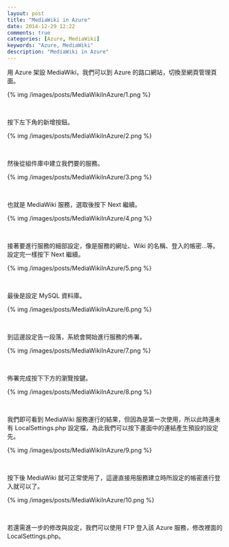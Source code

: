 ```yaml
---
layout: post
title: "MediaWiki in Azure"
date: 2014-12-29 12:22
comments: true
categories: [Azure, MediaWiki]
keywords: "Azure, MediaWiki"
description: "MediaWiki in Azure"
---
```


用 Azure 架設 MediaWiki，我們可以到 Azure 的路口網站，切換至網頁管理頁面。  

<!-- More -->

{% img /images/posts/MediaWikiInAzure/1.png %}

<br/>


按下左下角的新增按鈕。  

{% img /images/posts/MediaWikiInAzure/2.png %}

<br/>


然後從組件庫中建立我們要的服務。  

{% img /images/posts/MediaWikiInAzure/3.png %}

<br/>


也就是 MediaWiki 服務，選取後按下 Next 繼續。  

{% img /images/posts/MediaWikiInAzure/4.png %}

<br/>


接著要進行服務的細部設定，像是服務的網址、Wiki 的名稱、登入的帳密...等。設定完一樣按下 Next 繼續。    

{% img /images/posts/MediaWikiInAzure/5.png %}

<br/>


最後是設定 MySQL 資料庫。  

{% img /images/posts/MediaWikiInAzure/6.png %}

<br/>


到這邊設定告一段落，系統會開始進行服務的佈署。  

{% img /images/posts/MediaWikiInAzure/7.png %}

<br/>


佈署完成按下下方的瀏覽按鍵。  

{% img /images/posts/MediaWikiInAzure/8.png %}

<br/>


我們即可看到 MediaWiki 服務運行的結果，但因為是第一次使用，所以此時還未有 LocalSettings.php 設定檔，為此我們可以按下畫面中的連結產生預設的設定先。  

{% img /images/posts/MediaWikiInAzure/9.png %}

<br/>


按下後 MediaWiki 就可正常使用了，這邊直接用服務建立時所設定的帳密進行登入就可以了。  

{% img /images/posts/MediaWikiInAzure/10.png %}

<br/>


若還需進一步的修改與設定，我們可以使用 FTP 登入該 Azure 服務，修改裡面的 LocalSettings.php。  
